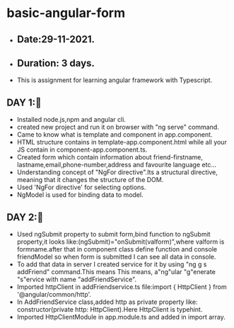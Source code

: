 # basic-angular-form
- ## Date:29-11-2021.
- ## Duration: 3 days. 
- This is assignment for learning angular framework with Typescript.
## DAY 1:🙂
- Installed node.js,npm and angular cli.
- created new project and run it on browser with "ng serve" command.
- Came to know what is template and component in app.component.
- HTML structure contains in template-app.component.html while all     your JS contain in component-app.component.ts.
- Created form which contain information about friend-firstname, lastname,email,phone-number,address and favourite language etc...
- Understanding concept of "NgFor directive".Its a structural directive, meaning that it changes the structure of the DOM. 
- Used 'NgFor directive' for selecting options.
- NgModel is used for binding data to model.

## DAY 2:🙂
- Used ngSubmit property to submit form,bind function to ngSubmit property,it looks like:(ngSubmit)="onSubmit(valform)",where valform is formname.after that in component class define function and console friendModel so when form is submitted I can see all data in console.
- To add that data in server I created service for it by using "ng g s addFriend" command.This means  This means, a"ng"ular "g"enerate "s"ervice with name "addFriendService".
- Imported httpClient in addFriendservice.ts file:import { HttpClient } from '@angular/common/http'.
- In AddFriendService class,added http as private property like: constructor(private http: HttpClient).Here HttpClient is typehint.
- Imported HttpClientModule in app.module.ts and added in import array.



